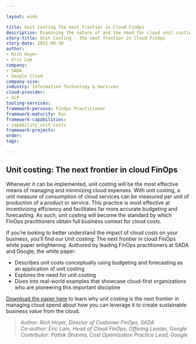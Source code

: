 ```yaml
---

layout: wide

title: Unit Costing The next frontier in Cloud FinOps
description: Examining the nature of and the need for cloud unit costing with examples from cloud first organizations who’ve been pioneering this important discipline. Unit costing will become the standard by which FinOps practitioners obtain full business context for their cloud costs.
story-title: Unit Costing - The next frontier in Cloud FinOps
story-date: 2021-09-30
author:
- Rich Hoyer
- Eric Lam
company:
- SADA
- Google Cloud
company-size:
industry: Information Technology & Services
cloud-provider:
- GCP
tooling-services:
framework-persona: FinOps Practitioner
framework-maturity: Run
framework-capabilities:
- capability_unit-costs
framework-projects:
order:
tags:

---
```


## Unit costing: The next frontier in cloud FinOps

Whenever it can be implemented, unit costing will be the most effective means of managing and minimizing cloud expenses. With unit costing, a unit measure of consumption of cloud services can be measured per unit of production of a product or service. This practice is most effective at incentivizing efficiency and facilitates far more accurate budgeting and forecasting. As such, unit costing will become the standard by which FinOps practitioners obtain full business context for cloud costs.

If you’re looking to better understand the impact of cloud costs on your business, you’ll find our Unit costing: The next frontier in cloud FinOps white paper enlightening. Authored by leading FinOps practitioners at SADA and Google, the white paper:

- Describes unit costs conceptually using budgeting and forecasting as an application of unit costing
- Explores the need for unit costing
- Dives into real-world examples that showcase cloud-first organizations who are pioneering this important discipline

[Download the paper here](https://info.sada.com/whitepaper/next-frontier-cloud-finops) to learn why unit costing is the next frontier in managing cloud spend about how you can leverage it to create sustainable business value from the cloud.



>_Author: Rich Hoyer, Director of Customer FinOps, SADA_<br>
_Co-author: Eric Lam, Head of Cloud FinOps, Offering Leader, Google_<br>
_Contributor: Pathik Sharma, Cost Optimization Practice Lead, Google_<br>
